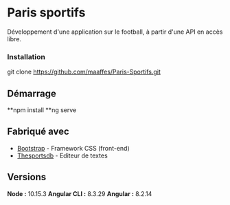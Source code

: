 # Paris sportifs

Développement d'une application sur le football, à partir d'une API en accès libre.


### Installation

git clone https://github.com/maaffes/Paris-Sportifs.git


## Démarrage

**npm install
**ng serve

## Fabriqué avec


* [Bootstrap](https://getbootstrap.com) - Framework CSS (front-end)
* [Thesportsdb](https://www.thesportsdb.com/api.php) - Editeur de textes

## Versions

**Node :** 10.15.3
**Angular CLI :** 8.3.29
**Angular :** 8.2.14


